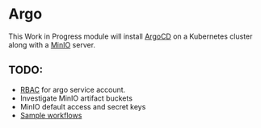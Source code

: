 # Argo

This Work in Progress module will install [ArgoCD](https://argoproj.github.io/argo-cd/) on a Kubernetes cluster along with a [MinIO](https://min.io/) server.


## TODO:
- [RBAC](https://argoproj.github.io/docs/argo/workflow-rbac.html) for argo service account.
- Investigate MinIO artifact buckets
- MinIO default access and secret keys
- [Sample workflows](https://argoproj.github.io/docs/argo/getting-started.html#4-run-sample-workflows)
